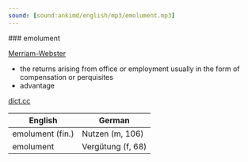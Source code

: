 ```yaml
---
sound: [sound:ankimd/english/mp3/emolument.mp3]
---
```


\### emolument

[Merriam-Webster](https://www.merriam-webster.com/dictionary/emolument)

- the returns arising from office or employment usually in the form of compensation or perquisites
- advantage

[dict.cc](https://www.dict.cc/emolument)

| English        | German       |
| -------------- | ------------ |
| emolument (fin.) | Nutzen (m, 106) |
| emolument | Vergütung (f, 68) |
